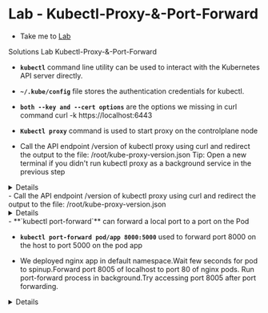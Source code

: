 # Lab - Kubectl-Proxy-&-Port-Forward

  - Take me to [Lab](https://kodekloud.com/topic/labs-kubectl-proxy-port-forward/)

Solutions Lab Kubectl-Proxy-&-Port-Forward

  - **`kubectl`** command line utility can be used to interact with the Kubernetes API server directly.

  - **`~/.kube/config`** file stores the authentication credentials for kubectl.

  - **`both --key and --cert options`** are the options we missing in curl command curl -k https://localhost:6443

  - **`Kubectl proxy`** command is used to start proxy on the controlplane node
  - Call the API endpoint /version of kubectl proxy using curl and redirect the output to the file: /root/kube-proxy-version.json
  Tip: Open a new terminal if you didn't run kubectl proxy as a background service in the previous step
  <details>
  ```
  $ curl 127.0.0.1:8001/version > /root/kube-proxy-version.json
  ```
  </details>
  - Call the API endpoint /version of kubectl proxy using curl and redirect the output to the file: /root/kube-proxy-version.json
  <details>
  ```
  $ kubectl proxy --port 8002 &
  ```
  </details>
  - **`kubectl port-forward`** can forward a local port to a port on the Pod

  - **`kubectl port-forward pod/app 8000:5000`** used to forward port 8000 on the host to port 5000 on the pod app

  - We deployed nginx app in default namespace.Wait few seconds for pod to spinup.Forward port 8005 of localhost to port 80 of nginx pods. Run port-forward process in background.Try accessing port 8005 after port forwarding.
  <details>
  ```

  $ kubectl get all

  $ kubectl port-forward pods/{POD_NAME} 8005:80 &

  OR

  $ kubectl port-forward deployment/{DEPLOYMENT_NAME} 8005:80 &

  OR

  $ kubectl port-forward service/{SERVICE_NAME} 8005:80 &

  OR

  $ kubectl port-forward replicaset/{REPLICASET_NAME} 8005:80 &

  then try curl localhost:8005 to check nginx response
  ```
  </details>
  - Summary
  <details>
  ```
   kubectl port-forward can forward a local port to a port on the Pod and kubectl port forward opens port to target deployments pods
  ```
  </details>
